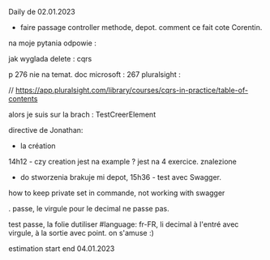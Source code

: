 Daily de 02.01.2023

- faire passage controller methode, depot. comment ce fait cote Corentin. 


na moje pytania odpowie : 

jak wyglada delete : cqrs

p 276 nie na temat.
doc microsoft : 267 
pluralsight : 


// 
https://app.pluralsight.com/library/courses/cqrs-in-practice/table-of-contents


alors je suis sur la brach : TestCreerElement

directive de Jonathan: 
- la création

14h12 - czy creation jest na example ? jest na 4 exercice. znalezione
- do stworzenia brakuje mi depot, 
15h36 - test avec Swagger. 

how to keep private set in commande, not working with swagger

. passe, le virgule pour le decimal ne passe pas. 

test passe, la folie dutiliser #language: fr-FR, li decimal à l'entré avec virgule, à la sortie avec point. on s'amuse :) 

estimation
start 
end 04.01.2023 